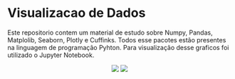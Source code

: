 # Visualizacao de Dados
Este repositorio contem um material de estudo sobre Numpy, Pandas, Matplolib, Seaborn, Plotly e Cuffinks.
Todos esse pacotes estão presentes na linguagem de programação Pyhton. 
Para visualização desse graficos foi utilizado o Jupyter Notebook.


<p align="center">
  <img src="https://encrypted-tbn0.gstatic.com/images?q=tbn:ANd9GcQK4ASrNgCJpBhdHf8o2_X1PdgCpFXAWamHn-CwrCjMwoA1CfDX">
  <img src="https://upload.wikimedia.org/wikipedia/commons/thumb/3/38/Jupyter_logo.svg/250px-Jupyter_logo.svg.png">
</p>

